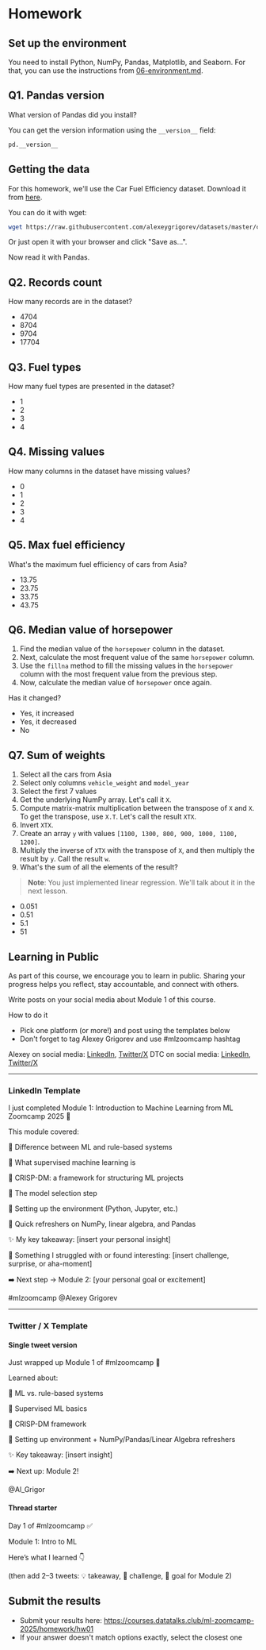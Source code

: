 # Homework

## Set up the environment

You need to install Python, NumPy, Pandas, Matplotlib, and Seaborn. For that, you can use the instructions from
[06-environment.md](../../../01-intro/06-environment.md).

## Q1. Pandas version

What version of Pandas did you install?

You can get the version information using the `__version__` field:

```python
pd.__version__
```

## Getting the data 

For this homework, we'll use the Car Fuel Efficiency dataset. Download it from <a href='https://raw.githubusercontent.com/alexeygrigorev/datasets/master/car_fuel_efficiency.csv'>here</a>.

You can do it with wget:
```bash
wget https://raw.githubusercontent.com/alexeygrigorev/datasets/master/car_fuel_efficiency.csv
```

Or just open it with your browser and click "Save as...".

Now read it with Pandas.

## Q2. Records count

How many records are in the dataset?

- 4704
- 8704
- 9704
- 17704

## Q3. Fuel types

How many fuel types are presented in the dataset?

- 1
- 2
- 3
- 4

## Q4. Missing values

How many columns in the dataset have missing values?

- 0
- 1
- 2
- 3
- 4

## Q5. Max fuel efficiency

What's the maximum fuel efficiency of cars from Asia?

- 13.75
- 23.75
- 33.75
- 43.75

## Q6. Median value of horsepower

1. Find the median value of the `horsepower` column in the dataset.
2. Next, calculate the most frequent value of the same `horsepower` column.
3. Use the `fillna` method to fill the missing values in the `horsepower` column with the most frequent value from the previous step.
4. Now, calculate the median value of `horsepower` once again.

Has it changed?


- Yes, it increased
- Yes, it decreased
- No


## Q7. Sum of weights

1. Select all the cars from Asia
2. Select only columns `vehicle_weight` and `model_year`
3. Select the first 7 values
4. Get the underlying NumPy array. Let's call it `X`.
5. Compute matrix-matrix multiplication between the transpose of `X` and `X`. To get the transpose, use `X.T`. Let's call the result `XTX`.
6. Invert `XTX`.
7. Create an array `y` with values `[1100, 1300, 800, 900, 1000, 1100, 1200]`.
8. Multiply the inverse of `XTX` with the transpose of `X`, and then multiply the result by `y`. Call the result `w`.
9. What's the sum of all the elements of the result?

> **Note**: You just implemented linear regression. We'll talk about it in the next lesson.

- 0.051
- 0.51
- 5.1
- 51

## Learning in Public

As part of this course, we encourage you to learn in public. Sharing your progress helps you reflect, stay accountable, and connect with others.

Write posts on your social media about Module 1 of this course.

How to do it
- Pick one platform (or more!) and post using the templates below
- Don't forget to tag Alexey Grigorev and use #mlzoomcamp hashtag

Alexey on social media: [LinkedIn](https://www.linkedin.com/in/agrigorev/), [Twitter/X](https://x.com/Al_Grigor)
DTC on social media: [LinkedIn](https://www.linkedin.com/company/datatalks-club/), [Twitter/X](https://x.com/DataTalksClub)

---

### LinkedIn Template

I just completed Module 1: Introduction to Machine Learning from ML Zoomcamp 2025 🎉

This module covered:

🔹 Difference between ML and rule-based systems

🔹 What supervised machine learning is

🔹 CRISP-DM: a framework for structuring ML projects

🔹 The model selection step

🔹 Setting up the environment (Python, Jupyter, etc.)

🔹 Quick refreshers on NumPy, linear algebra, and Pandas

✨ My key takeaway: [insert your personal insight]

🤔 Something I struggled with or found interesting: [insert challenge, surprise, or aha-moment]

➡️ Next step → Module 2: [your personal goal or excitement]

#mlzoomcamp @Alexey Grigorev

---

### Twitter / X Template

#### Single tweet version
Just wrapped up Module 1 of #mlzoomcamp 🚀

Learned about:

🔹 ML vs. rule-based systems

🔹 Supervised ML basics

🔹 CRISP-DM framework

🔹 Setting up environment + NumPy/Pandas/Linear Algebra refreshers

✨ Key takeaway: [insert insight]

➡️ Next up: Module 2!

@Al_Grigor

#### Thread starter
Day 1 of #mlzoomcamp ✅

Module 1: Intro to ML

Here’s what I learned 👇

(then add 2–3 tweets: 💡 takeaway, 🤔 challenge, 🚀 goal for Module 2)


## Submit the results

* Submit your results here: https://courses.datatalks.club/ml-zoomcamp-2025/homework/hw01
* If your answer doesn't match options exactly, select the closest one
